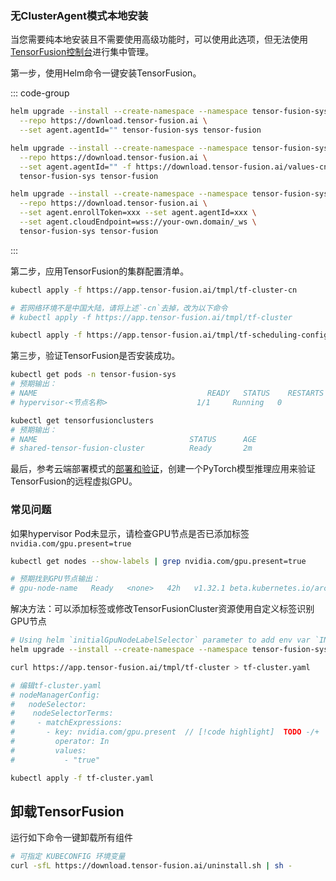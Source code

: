### 无ClusterAgent模式本地安装

当您需要纯本地安装且不需要使用高级功能时，可以使用此选项，但无法使用[TensorFusion控制台](https://app.tensor-fusion.ai/workbench)进行集中管理。

第一步，使用Helm命令一键安装TensorFusion。

::: code-group

```bash [国际网络]
helm upgrade --install --create-namespace --namespace tensor-fusion-sys \
  --repo https://download.tensor-fusion.ai \
  --set agent.agentId="" tensor-fusion-sys tensor-fusion
```

```bash [中国大陆网络]
helm upgrade --install --create-namespace --namespace tensor-fusion-sys \
  --repo https://download.tensor-fusion.ai \
  --set agent.agentId="" -f https://download.tensor-fusion.ai/values-cn.yaml \
  tensor-fusion-sys tensor-fusion
```

```bash [私有化部署控制台的企业用户]
helm upgrade --install --create-namespace --namespace tensor-fusion-sys \
  --repo https://download.tensor-fusion.ai \
  --set agent.enrollToken=xxx --set agent.agentId=xxx \
  --set agent.cloudEndpoint=wss://your-own.domain/_ws \
  tensor-fusion-sys tensor-fusion
```

:::

第二步，应用TensorFusion的集群配置清单。

```bash
kubectl apply -f https://app.tensor-fusion.ai/tmpl/tf-cluster-cn

# 若网络环境不是中国大陆，请将上述`-cn`去掉，改为以下命令
# kubectl apply -f https://app.tensor-fusion.ai/tmpl/tf-cluster

kubectl apply -f https://app.tensor-fusion.ai/tmpl/tf-scheduling-config
```

第三步，验证TensorFusion是否安装成功。

```bash
kubectl get pods -n tensor-fusion-sys
# 预期输出：
# NAME                                      READY   STATUS    RESTARTS   AGE
# hypervisor-<节点名称>                    1/1     Running   0          2m

kubectl get tensorfusionclusters
# 预期输出：
# NAME                                  STATUS      AGE
# shared-tensor-fusion-cluster          Ready       2m
```

最后，参考云端部署模式的[部署和验证](/zh/guide/getting-started/deployment-k8s#step-3-deploy-and-verify-tensorfusion)，创建一个PyTorch模型推理应用来验证TensorFusion的远程虚拟GPU。

### 常见问题

如果hypervisor Pod未显示，请检查GPU节点是否已添加标签`nvidia.com/gpu.present=true`

```bash
kubectl get nodes --show-labels | grep nvidia.com/gpu.present=true

# 预期找到GPU节点输出：
# gpu-node-name   Ready   <none>   42h   v1.32.1 beta.kubernetes.io/arch=amd64,...,kubernetes.io/os=linux,nvidia.com/gpu.present=true
```

解决方法：可以添加标签或修改TensorFusionCluster资源使用自定义标签识别GPU节点

```bash
# Using helm `initialGpuNodeLabelSelector` parameter to add env var `INITIAL_GPU_NODE_LABEL_SELECTOR` to tensor-fusion-operator:
helm upgrade --install --create-namespace --namespace tensor-fusion-sys --repo https://download.tensor-fusion.ai --set agent.agentId="" --set initialGpuNodeLabelSelector="your-own-gpu-label-key=value" tensor-fusion-sys tensor-fusion
```

```bash
curl https://app.tensor-fusion.ai/tmpl/tf-cluster > tf-cluster.yaml

# 编辑tf-cluster.yaml
# nodeManagerConfig:
#   nodeSelector:
#    nodeSelectorTerms: 
#     - matchExpressions:
#       - key: nvidia.com/gpu.present  // [!code highlight]  TODO -/+
#         operator: In
#         values:
#           - "true"

kubectl apply -f tf-cluster.yaml
```

## 卸载TensorFusion

运行如下命令一键卸载所有组件

```bash
# 可指定 KUBECONFIG 环境变量
curl -sfL https://download.tensor-fusion.ai/uninstall.sh | sh -
```